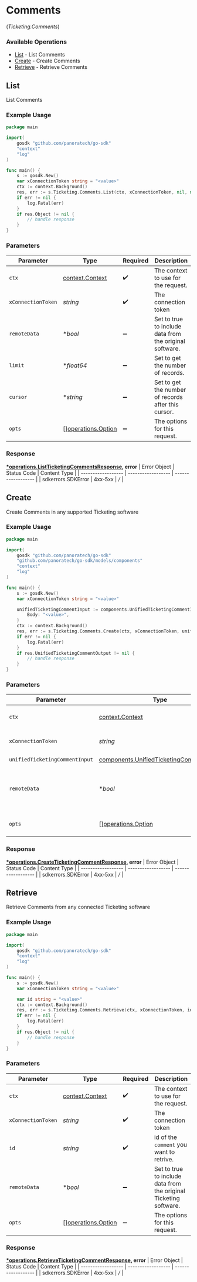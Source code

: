 # Comments
(*Ticketing.Comments*)

### Available Operations

* [List](#list) - List  Comments
* [Create](#create) - Create Comments
* [Retrieve](#retrieve) - Retrieve Comments

## List

List  Comments

### Example Usage

```go
package main

import(
	gosdk "github.com/panoratech/go-sdk"
	"context"
	"log"
)

func main() {
    s := gosdk.New()
    var xConnectionToken string = "<value>"
    ctx := context.Background()
    res, err := s.Ticketing.Comments.List(ctx, xConnectionToken, nil, nil, nil)
    if err != nil {
        log.Fatal(err)
    }
    if res.Object != nil {
        // handle response
    }
}
```

### Parameters

| Parameter                                                | Type                                                     | Required                                                 | Description                                              |
| -------------------------------------------------------- | -------------------------------------------------------- | -------------------------------------------------------- | -------------------------------------------------------- |
| `ctx`                                                    | [context.Context](https://pkg.go.dev/context#Context)    | :heavy_check_mark:                                       | The context to use for the request.                      |
| `xConnectionToken`                                       | *string*                                                 | :heavy_check_mark:                                       | The connection token                                     |
| `remoteData`                                             | **bool*                                                  | :heavy_minus_sign:                                       | Set to true to include data from the original software.  |
| `limit`                                                  | **float64*                                               | :heavy_minus_sign:                                       | Set to get the number of records.                        |
| `cursor`                                                 | **string*                                                | :heavy_minus_sign:                                       | Set to get the number of records after this cursor.      |
| `opts`                                                   | [][operations.Option](../../models/operations/option.md) | :heavy_minus_sign:                                       | The options for this request.                            |


### Response

**[*operations.ListTicketingCommentsResponse](../../models/operations/listticketingcommentsresponse.md), error**
| Error Object       | Status Code        | Content Type       |
| ------------------ | ------------------ | ------------------ |
| sdkerrors.SDKError | 4xx-5xx            | */*                |

## Create

Create Comments in any supported Ticketing software

### Example Usage

```go
package main

import(
	gosdk "github.com/panoratech/go-sdk"
	"github.com/panoratech/go-sdk/models/components"
	"context"
	"log"
)

func main() {
    s := gosdk.New()
    var xConnectionToken string = "<value>"

    unifiedTicketingCommentInput := components.UnifiedTicketingCommentInput{
        Body: "<value>",
    }
    ctx := context.Background()
    res, err := s.Ticketing.Comments.Create(ctx, xConnectionToken, unifiedTicketingCommentInput, nil)
    if err != nil {
        log.Fatal(err)
    }
    if res.UnifiedTicketingCommentOutput != nil {
        // handle response
    }
}
```

### Parameters

| Parameter                                                                                          | Type                                                                                               | Required                                                                                           | Description                                                                                        |
| -------------------------------------------------------------------------------------------------- | -------------------------------------------------------------------------------------------------- | -------------------------------------------------------------------------------------------------- | -------------------------------------------------------------------------------------------------- |
| `ctx`                                                                                              | [context.Context](https://pkg.go.dev/context#Context)                                              | :heavy_check_mark:                                                                                 | The context to use for the request.                                                                |
| `xConnectionToken`                                                                                 | *string*                                                                                           | :heavy_check_mark:                                                                                 | The connection token                                                                               |
| `unifiedTicketingCommentInput`                                                                     | [components.UnifiedTicketingCommentInput](../../models/components/unifiedticketingcommentinput.md) | :heavy_check_mark:                                                                                 | N/A                                                                                                |
| `remoteData`                                                                                       | **bool*                                                                                            | :heavy_minus_sign:                                                                                 | Set to true to include data from the original Ticketing software.                                  |
| `opts`                                                                                             | [][operations.Option](../../models/operations/option.md)                                           | :heavy_minus_sign:                                                                                 | The options for this request.                                                                      |


### Response

**[*operations.CreateTicketingCommentResponse](../../models/operations/createticketingcommentresponse.md), error**
| Error Object       | Status Code        | Content Type       |
| ------------------ | ------------------ | ------------------ |
| sdkerrors.SDKError | 4xx-5xx            | */*                |

## Retrieve

Retrieve Comments from any connected Ticketing software

### Example Usage

```go
package main

import(
	gosdk "github.com/panoratech/go-sdk"
	"context"
	"log"
)

func main() {
    s := gosdk.New()
    var xConnectionToken string = "<value>"

    var id string = "<value>"
    ctx := context.Background()
    res, err := s.Ticketing.Comments.Retrieve(ctx, xConnectionToken, id, nil)
    if err != nil {
        log.Fatal(err)
    }
    if res.Object != nil {
        // handle response
    }
}
```

### Parameters

| Parameter                                                         | Type                                                              | Required                                                          | Description                                                       |
| ----------------------------------------------------------------- | ----------------------------------------------------------------- | ----------------------------------------------------------------- | ----------------------------------------------------------------- |
| `ctx`                                                             | [context.Context](https://pkg.go.dev/context#Context)             | :heavy_check_mark:                                                | The context to use for the request.                               |
| `xConnectionToken`                                                | *string*                                                          | :heavy_check_mark:                                                | The connection token                                              |
| `id`                                                              | *string*                                                          | :heavy_check_mark:                                                | id of the `comment` you want to retrive.                          |
| `remoteData`                                                      | **bool*                                                           | :heavy_minus_sign:                                                | Set to true to include data from the original Ticketing software. |
| `opts`                                                            | [][operations.Option](../../models/operations/option.md)          | :heavy_minus_sign:                                                | The options for this request.                                     |


### Response

**[*operations.RetrieveTicketingCommentResponse](../../models/operations/retrieveticketingcommentresponse.md), error**
| Error Object       | Status Code        | Content Type       |
| ------------------ | ------------------ | ------------------ |
| sdkerrors.SDKError | 4xx-5xx            | */*                |
